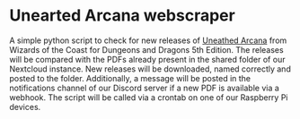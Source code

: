 # Unearted Arcana webscraper

A simple python script to check for new releases of [Uneathed Arcana](https://dnd.wizards.com/articles/unearthed-arcana) from Wizards of the Coast for Dungeons and Dragons 5th Edition.
The releases will be compared with the PDFs already present in the shared folder of our Nextcloud instance. New releases will be downloaded, named correctly and posted to the folder. 
Additionally, a message will be posted in the notifications channel of our Discord server if a new PDF is available via a webhook. The script will be called via a crontab on one of our Raspberry Pi devices.